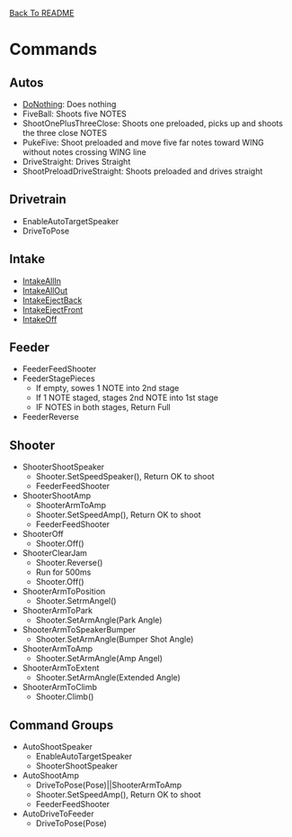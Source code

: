 <!-- Markdown language reference: https://www.markdownguide.org/basic-syntax/ -->
[Back To README](../../../../../../README.md)

# Commands

## Autos

- [DoNothing](../commands/auto/doNothingCommand.java): Does nothing
- FiveBall: Shoots five NOTES
- ShootOnePlusThreeClose: Shoots one preloaded, picks up and shoots the three close NOTES
- PukeFive: Shoot preloaded and move five far notes toward WING without notes crossing WING line
- DriveStraight: Drives Straight
- ShootPreloadDriveStraight: Shoots preloaded and drives straight

## Drivetrain
- EnableAutoTargetSpeaker
- DriveToPose

## Intake
- [IntakeAllIn](../commands/intake/IntakeAllIn.java)
- [IntakeAllOut](../commands/intake/IntakeAllOut.java)
- [IntakeEjectBack](../commands/intake/IntakeEjectBack.java)
- [IntakeEjectFront](../commands/intake/IntakeEjectFront.java)
- [IntakeOff](../commands/intake/IntakeOff.java)

## Feeder
- FeederFeedShooter
- FeederStagePieces
    - If empty, sowes 1 NOTE into 2nd stage
    - If 1 NOTE staged, stages 2nd NOTE into 1st stage
    - IF NOTES in both stages, Return Full
- FeederReverse

## Shooter
- ShooterShootSpeaker
    - Shooter.SetSpeedSpeaker(), Return OK to shoot
    - FeederFeedShooter
- ShooterShootAmp
    - ShooterArmToAmp
    - Shooter.SetSpeedAmp(), Return OK to shoot
    - FeederFeedShooter
- ShooterOff
    - Shooter.Off()
- ShooterClearJam
    - Shooter.Reverse()
    - Run for 500ms
    - Shooter.Off()
- ShooterArmToPosition
    - Shooter.SetrmAngel()
- ShooterArmToPark
    - Shooter.SetArmAngle(Park Angle)
- ShooterArmToSpeakerBumper
    - Shooter.SetArmAngle(Bumper Shot Angle)
- ShooterArmToAmp
    - Shooter.SetArmAngle(Amp Angel)
- ShooterArmToExtent
    - Shooter.SetArmAngle(Extended Angle)
- ShooterArmToClimb
    - Shooter.Climb()

## Command Groups
- AutoShootSpeaker
    - EnableAutoTargetSpeaker
    - ShooterShootSpeaker
- AutoShootAmp
    - DriveToPose(Pose)||ShooterArmToAmp
    - Shooter.SetSpeedAmp(), Return OK to shoot
    - FeederFeedShooter
- AutoDriveToFeeder
    - DriveToPose(Pose)